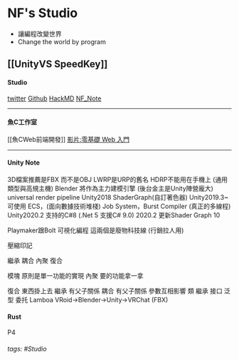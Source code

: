 # NF's Studio
- 讓編程改變世界
- Change the world by program

[[UnityVS SpeedKey]]
---
#### Studio
[twitter](https://twitter.com/home)
[Github](https://github.com/Exterior404)
[HackMD](https://hackmd.io/?nav=overview) 
[NF_Note](https://hackmd.io/aFPTCh3nThedizDfDiZJrA)

---
#### 魚C工作室
[[魚CWeb前端開發]]
[影片:零基礎 Web 入門](https://www.bilibili.com/video/BV1QW411N762)

---
#### Unity Note
3D檔案推薦是FBX 而不是OBJ
LWRP是URP的舊名 HDRP不能用在手機上
(通用類型與高規主機)
Blender 將作為主力建模引擎 
(後台金主是Unity陣營龐大)
universal render pipeline
Unity2018 ShaderGraph(自訂著色器) 
Unity2019.3~ 可使用 ECS，(面向數據技術堆棧)
Job System，Burst Compiler (真正的多線程)
Unity2020.2 支持的C#8  (.Net 5 支援C# 9.0)
2020.2 更新Shader Graph 10

Playmaker跟Bolt 可視化編程 
這兩個是廢物科技線 (行銷拉人用)

壓縮印記

繼承 耦合 內聚 復合 

模塊 原則是單一功能的實現
內聚 要的功能拿一拿

復合 東西掛上去
繼承 有父子關係
耦合 有父子關係 參數互相影響
類 繼承 接口 泛型 委托 Lamboa
VRoid→Blender→Unity→VRChat (FBX)

#### Rust
P4

###### tags: #Studio